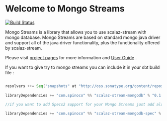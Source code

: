 Welcome to Mongo Streams
========================

[![Build Status](https://travis-ci.org/Spinoco/scalaz-stream-mongodb.png?branch=master)](https://travis-ci.org/Spinoco/scalaz-stream-mongodb)

Mongo Streams is a library that allows you to use scalaz-stream with mongo database. Mongo Streams are based on standard mongo java driver and support all of the java driver functionality,  plus the functionality offered by scalaz-stream. 

Please visit [project pages](http://spinoco.github.io/scalaz-stream-mongodb) for more information and [User Guide](http://spinoco.github.io/scalaz-stream-mongodb/reports/scalaz.stream.mongodb.userguide.UserGuideSpec.html) .
 
If you want to give try to mongo streams you can include it in your sbt build file : 

``` scala

resolvers ++= Seq("snapshots" at "http://oss.sonatype.org/content/repositories/snapshots")
 
libraryDependencies += "com.spinoco" %% "scalaz-stream-mongodb" % "0.1.0"

//if you want to add Specs2 support for your Mongo Streams just add also this
 
libraryDependencies += "com.spinoco" %% "scalaz-stream-mongodb-spec" % "0.1.0" 

 
```


